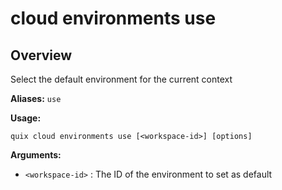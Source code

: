 # cloud environments use

## Overview

Select the default environment for the current context

**Aliases:** `use`

**Usage:**

```
quix cloud environments use [<workspace-id>] [options]
```

**Arguments:**

- `<workspace-id>` : The ID of the environment to set as default


